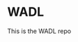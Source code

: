 # WADL

This is the WADL repo

<!-- https://fahmidasclassroom.com/register-and-login-system-using-angular-8-php-and-mysql/ -->
